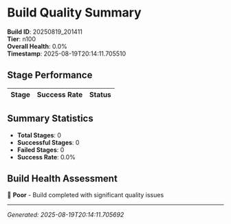 # Build Quality Summary

**Build ID**: 20250819_201411  
**Tier**: n100  
**Overall Health**: 0.0%  
**Timestamp**: 2025-08-19T20:14:11.705510

## Stage Performance

| Stage | Success Rate | Status |
|-------|-------------|--------|


## Summary Statistics

- **Total Stages**: 0
- **Successful Stages**: 0
- **Failed Stages**: 0
- **Success Rate**: 0.0%

## Build Health Assessment

🔴 **Poor** - Build completed with significant quality issues

---
*Generated: 2025-08-19T20:14:11.705692*
